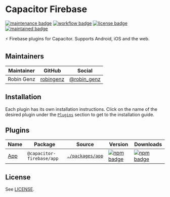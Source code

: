 # Capacitor Firebase

[![maintenance badge](https://img.shields.io/maintenance/yes/2022?style=flat-square)](https://github.com/robingenz/capacitor-firebase)
[![workflow badge](https://img.shields.io/github/workflow/status/robingenz/capacitor-firebase/CI/main?style=flat-square)](https://github.com/robingenz/capacitor-firebase/actions/workflows/ci.yml)
[![license badge](https://img.shields.io/github/license/robingenz/capacitor-firebase?style=flat-square)](https://github.com/robingenz/capacitor-firebase)
[![maintained badge](https://img.shields.io/badge/maintained%20with-turborepo-%237f6ab2?style=flat-square)](https://turborepo.org/)

⚡️ Firebase plugins for Capacitor. Supports Android, iOS and the web.

## Maintainers

| Maintainer | GitHub                                    | Social                                        |
| ---------- | ----------------------------------------- | --------------------------------------------- |
| Robin Genz | [robingenz](https://github.com/robingenz) | [@robin_genz](https://twitter.com/robin_genz) |

## Installation

Each plugin has its own installation instructions.
Click on the name of the desired plugin under the [`Plugins`](#plugins) section to get to the installation guide.

## Plugins

| Name                                         | Package                   | Source                             | Version                                                                                                                                       | Downloads                                                                                                                                     |
| -------------------------------------------- | ------------------------- | ---------------------------------- | --------------------------------------------------------------------------------------------------------------------------------------------- | --------------------------------------------------------------------------------------------------------------------------------------------- |
| [App](./packages/app/README.md#installation) | `@capacitor-firebase/app` | [`./packages/app`](./packages/app) | [![npm badge](https://img.shields.io/npm/v/@capacitor-firebase/app?style=flat-square)](https://www.npmjs.com/package/@capacitor-firebase/app) | [![npm badge](https://img.shields.io/npm/v/@capacitor-firebase/app?style=flat-square)](https://www.npmjs.com/package/@capacitor-firebase/app) |

## License

See [LICENSE](./LICENSE).
